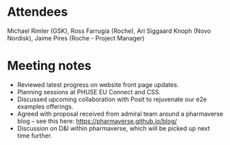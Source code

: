 # Attendees

Michael Rimler (GSK), Ross Farrugia (Roche), Ari Siggaard Knoph (Novo Nordisk), Jaime Pires (Roche - Project Manager)

# Meeting notes
-    Reviewed latest progress on website front page updates.
-    Planning sessions at PHUSE EU Connect and CSS.
-    Discussed upcoming collaboration with Posit to rejuvenate our e2e examples offerings.
-    Agreed with proposal received from admiral team around a pharmaverse blog – see this here: https://pharmaverse.github.io/blog/
-    Discussion on D&I within pharmaverse, which will be picked up next time further. 
